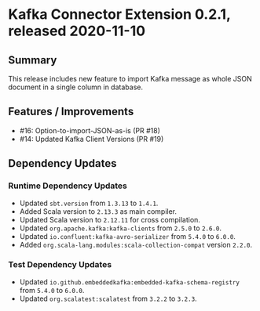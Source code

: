 # Kafka Connector Extension 0.2.1, released 2020-11-10

## Summary

This release includes new feature to import Kafka message as whole JSON document
in a single column in database.

## Features / Improvements

* #16: Option-to-import-JSON-as-is (PR #18)
* #14: Updated Kafka Client Versions (PR #19)

## Dependency Updates

### Runtime Dependency Updates

* Updated `sbt.version` from `1.3.13` to `1.4.1`.
* Added Scala version to `2.13.3` as main compiler.
* Updated Scala version to `2.12.11` for cross compilation.
* Updated `org.apache.kafka:kafka-clients` from `2.5.0` to `2.6.0`.
* Updated `io.confluent:kafka-avro-serializer` from `5.4.0` to `6.0.0`.
* Added `org.scala-lang.modules:scala-collection-compat` version `2.2.0`.

### Test Dependency Updates

* Updated `io.github.embeddedkafka:embedded-kafka-schema-registry` from `5.4.0` to `6.0.0`.
* Updated `org.scalatest:scalatest` from `3.2.2` to `3.2.3`.
